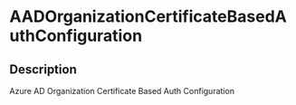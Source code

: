 
# AADOrganizationCertificateBasedAuthConfiguration

## Description

Azure AD Organization Certificate Based Auth Configuration
